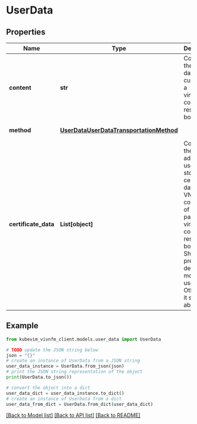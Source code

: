 # UserData


## Properties

Name | Type | Description | Notes
------------ | ------------- | ------------- | -------------
**content** | **str** | Contains the user data to customize a virtualised compute resource at boot-time. | 
**method** | [**UserDataUserDataTransportationMethod**](UserDataUserDataTransportationMethod.md) |  | [optional] [default to UserDataUserDataTransportationMethod.CONFIG_DRIVE]
**certificate_data** | **List[object]** | Contains the additional user data to store certificate data for the VNF composed of (fully or partially) virtualised compute resource at boot-time. Shall be present if delegation-mode is used. Otherwise it shall be absent. | [optional] 

## Example

```python
from kubevim_vivnfm_client.models.user_data import UserData

# TODO update the JSON string below
json = "{}"
# create an instance of UserData from a JSON string
user_data_instance = UserData.from_json(json)
# print the JSON string representation of the object
print(UserData.to_json())

# convert the object into a dict
user_data_dict = user_data_instance.to_dict()
# create an instance of UserData from a dict
user_data_from_dict = UserData.from_dict(user_data_dict)
```
[[Back to Model list]](../README.md#documentation-for-models) [[Back to API list]](../README.md#documentation-for-api-endpoints) [[Back to README]](../README.md)


